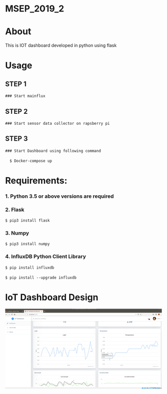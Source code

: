# MSEP_2019_2
# About 

This is IOT dashboard developed in python using flask 


# Usage 

  ## STEP 1

    ### Start mainflux

  ## STEP 2

    ### Start sensor data collector on rapsberry pi

  ## STEP 3

    ### Start Dashboard using following command
  
      $ Docker-compose up
    
# Requirements:

  ### 1.	Python 3.5 or above versions are required 

  ### 2. Flask

    $ pip3 install flask


  ### 3. Numpy

    $ pip3 install numpy


### 4. InfluxDB Python Client Library

    $ pip install influxdb
    
    $ pip install --upgrade influxdb


# IoT Dashboard Design 

![alt text](https://github.com/msep2019/MSEP_2019_2/blob/master/iot-dashboard/img1.png)
